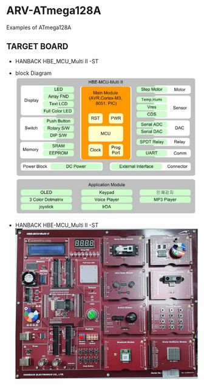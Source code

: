 # ARV-ATmega128A
Examples of ATmega128A
## TARGET BOARD
* HANBACK HBE_MCU_Multi II -ST 
* block Diagram
![block](./pic/block.jpg)

* HANBACK HBE-MCU_Multi II -ST
![block](./pic/target_board.jpg)
